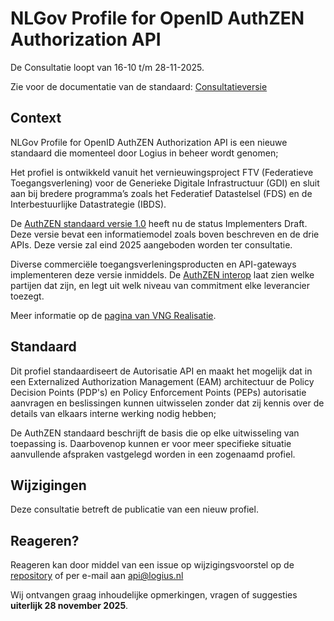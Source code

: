 # NLGov Profile for OpenID AuthZEN Authorization API

De Consultatie loopt van 16-10 t/m 28-11-2025.

Zie voor de documentatie van de standaard: [Consultatieversie](https://logius-standaarden.github.io/Openbare-Consultaties/2025-10-15-Authzen/)

## Context

NLGov Profile for OpenID AuthZEN Authorization API is een nieuwe standaard die momenteel door Logius in beheer wordt genomen;

Het profiel is ontwikkeld vanuit het vernieuwingsproject FTV (Federatieve Toegangsverlening) voor de Generieke Digitale Infrastructuur (GDI) en sluit aan bij bredere programma’s zoals het Federatief Datastelsel (FDS) en de Interbestuurlijke Datastrategie (IBDS).

De [AuthZEN standaard versie 1.0](https://openid.net/specs/authorization-api-1_0-01.html) heeft nu de status Implementers Draft. Deze versie bevat een informatiemodel zoals boven beschreven en de drie APIs. Deze versie zal eind 2025 aangeboden worden ter consultatie.

Diverse commerciële toegangsverleningsproducten en API-gateways implementeren deze versie inmiddels. De [AuthZEN interop](https://authzen-interop.net/) laat zien welke partijen dat zijn, en legt uit welk niveau van commitment elke leverancier toezegt.

Meer informatie op de [pagina van VNG Realisatie](https://vng-realisatie.github.io/ftv/methodiek/authzen-nlgov/).

## Standaard

Dit profiel standaardiseert de Autorisatie API en maakt het mogelijk dat in een Externalized Authorization Management (EAM) architectuur de Policy Decision Points (PDP's) en Policy Enforcement Points (PEPs) autorisatie aanvragen en beslissingen kunnen uitwisselen zonder dat zij kennis over de details van elkaars interne werking nodig hebben;

De AuthZEN standaard beschrijft de basis die op elke uitwisseling van toepassing is. Daarbovenop kunnen er voor meer specifieke situatie aanvullende afspraken vastgelegd worden in een zogenaamd profiel.

## Wijzigingen

Deze consultatie betreft de publicatie van een nieuw profiel.

## Reageren?

Reageren kan door middel van een issue op wijzigingsvoorstel op de [repository](https://github.com/Logius-standaarden/authzen-nlgov)
of per e-mail aan <api@logius.nl>

Wij ontvangen graag inhoudelijke opmerkingen, vragen of suggesties **uiterlijk 28 november 2025**.
